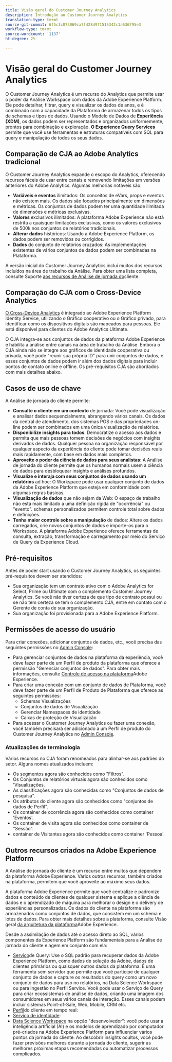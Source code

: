 ```yaml
---
title: Visão geral do Customer Journey Analytics
description: Introdução ao Customer Journey Analytics
translation-type: tm+mt
source-git-commit: 6f5c3c073069ca7f428d971515342c1a636795e3
workflow-type: tm+mt
source-wordcount: '1137'
ht-degree: 2%

---
```



# Visão geral do Customer Journey Analytics

O Customer Journey Analytics é um recurso do Analytics que permite usar o poder da Análise Workspace com dados da Adobe Experience Platform. Ele pode detalhar, filtrar, query e visualizar os dados de anos, e é combinado com a capacidade da Plataforma de armazenar todos os tipos de schemas e tipos de dados. Usando o Modelo de Dados de **Experiência (XDM)**, os dados podem ser representados e organizados uniformemente, prontos para combinação e exploração. **O Experience Query Services** permite que você use ferramentas e estruturas compatíveis com SQL para query e manipulação de todos os seus dados.

## Comparação de CJA ao Adobe Analytics tradicional

O Customer Journey Analytics expande o escopo do Analytics, oferecendo recursos fáceis de usar entre canais e removendo limitações em versões anteriores do Adobe Analytics. Algumas melhorias notáveis são:

* **Variáveis e eventos** ilimitados: Os conceitos de eVars, props e eventos não existem mais. Os dados são focados principalmente em dimensões e métricas. Os conjuntos de dados podem ter uma quantidade ilimitada de dimensões e métricas exclusivas.
* **Valores** exclusivos ilimitados: A plataforma Adobe Experience não está restrita a quaisquer limitações exclusivas, como os valores exclusivos de 500k nos conjuntos de relatórios tradicionais.
* **Alterar dados** históricos: Usando a Adobe Experience Platform, os dados podem ser removidos ou corrigidos.
* **Dados** do conjunto de relatórios cruzados: As implementações existentes de vários conjuntos de dados podem ser combinadas na Plataforma.

A versão inicial do Customer Journey Analytics inclui muitos dos recursos incluídos na área de trabalho da Análise. Para obter uma lista completa, consulte Suporte [aos recursos de Análise de jornada do](cja-aa.md)cliente.

## Comparação do CJA com o Cross-Device Analytics

[O Cross-Device Analytics](https://docs.adobe.com/content/help/pt-BR/analytics/components/cda/cda-home.html) é integrado ao Adobe Experience Platform Identity Service, utilizando o Gráfico cooperativo ou o Gráfico privado, para identificar como os dispositivos digitais são mapeados para pessoas. Ele está disponível para clientes do Adobe Analytics Ultimate.

O CJA integra-se aos conjuntos de dados da plataforma Adobe Experience e habilita a análise entre canais na área de trabalho da Análise. Embora o CJA ainda não se integre aos gráficos de identidade cooperativa ou privada, você pode &quot;reunir sua própria ID&quot; para unir conjuntos de dados, e esses conjuntos de dados podem ir além dos dados digitais para incluir pontos de contato online e offline. Os pré-requisitos CJA são abordados com mais detalhes abaixo.

## Casos de uso de chave

A Análise de jornada do cliente permite:

* **Consulte o cliente em um contexto** de jornada: Você pode visualização e analisar dados sequencialmente, abrangendo vários canais. Os dados da central de atendimento, dos sistemas POS e das propriedades on-line podem ser combinados em uma única visualização de relatórios.
* **Disponibilize insights para todos**: Democratize o acesso aos dados e permita que mais pessoas tomem decisões de negócios com insights derivados de dados. Qualquer pessoa na organização responsável por qualquer aspecto da experiência do cliente pode tomar decisões reais mais rapidamente, com base em dados mais completos.
* **Aproveite o poder da ciência de dados para seus analistas**: A Análise de jornada do cliente permite que os humanos normais usem a ciência de dados para desbloquear insights e análises profundos.
* **Visualize e interaja com seus conjuntos de dados usando um relatórios** ad hoc: O Workspace pode usar qualquer conjunto de dados da Adobe Experience Platform que esteja em conformidade com algumas regras básicas.
* **Visualização de dados** que não sejam da Web: O espaço de trabalho não está mais limitado a uma definição rígida de &quot;ocorrência&quot; ou &quot;evento&quot;. schemas personalizados permitem controle total sobre dados e definições.
* **Tenha maior controle sobre a manipulação** de dados: Altere os dados carregados, crie novos conjuntos de dados e importe-os para o Workspace. A plataforma Adobe Experience oferece ferramentas de consulta, extração, transformação e carregamento por meio do Serviço de Query da Experience Cloud.

## Pré-requisitos

Antes de poder start usando o Customer Journey Analytics, os seguintes pré-requisitos devem ser atendidos:

* Sua organização tem um contrato ativo com o Adobe Analytics for Select, Prime ou Ultimate com o complemento Customer Journey Analytics. Se você não tiver certeza de que tipo de contrato possui ou se não tem certeza se tem o complemento CJA, entre em contato com o Gerente de conta de sua organização.
* Sua organização foi provisionada para a Adobe Experience Platform.

## Permissões de acesso do usuário

Para criar conexões, adicionar conjuntos de dados, etc., você precisa das seguintes permissões no [Admin Console](https://adminconsole.adobe.com/enterprise/):

* Para gerenciar conjuntos de dados na plataforma da experiência, você deve fazer parte de um Perfil de produto da plataforma que oferece a permissão &quot;Gerenciar conjuntos de dados&quot;. Para obter mais informações, consulte [Controle de acesso na plataforma](https://www.adobe.io/apis/experienceplatform/home/permissions-and-sandboxes/permissions-and-sandboxes.html#!api-specification/markdown/narrative/technical_overview/access-control/access-control-overview.md)Adobe Experience.
* Para criar uma conexão com um conjunto de dados de Plataforma, você deve fazer parte de um Perfil de Produto de Plataforma que oferece as seguintes permissões:
   * Schemas Visualizações
   * Conjuntos de dados de Visualização
   * Gerenciar Namespaces de identidade
   * Caixas de proteção de Visualização
* Para acessar o Customer Journey Analytics ou fazer uma conexão, você também precisará ser adicionado a um Perfil de produto do Customer Journey Analytics no [Admin Console](https://adminconsole.adobe.com/enterprise/).

### Atualizações de terminologia

Vários recursos no CJA foram renomeados para alinhar-se aos padrões do setor. Alguns nomes atualizados incluem:

* Os segmentos agora são conhecidos como &quot;Filtros&quot;.
* Os Conjuntos de relatórios virtuais agora são conhecidos como &#39;Visualizações.
* As classificações agora são conhecidas como &quot;Conjuntos de dados de pesquisa&quot;.
* Os atributos do cliente agora são conhecidos como &quot;conjuntos de dados de Perfil&quot;.
* Os container de ocorrência agora são conhecidos como container &#39;Eventos&#39;.
* Os container de visita agora são conhecidos como container de &quot;Sessão&quot;.
* container de Visitantes agora são conhecidos como container &#39;Pessoa&#39;.

## Outros recursos criados na Adobe Experience Platform

A Análise de jornada do cliente é um recurso entre muitos que dependem da plataforma Adobe Experience. Vários outros recursos, também criados na plataforma, permitem que você aproveite ao máximo seus dados.

A plataforma Adobe Experience permite que você centralize e padronize dados e conteúdo de clientes de qualquer sistema e aplique a ciência de dados e o aprendizado de máquina para melhorar o design e o delivery de experiências personalizadas. Os dados do cliente na plataforma são armazenados como conjuntos de dados, que consistem em um schema e lotes de dados. Para obter mais detalhes sobre a plataforma, consulte Visão geral [da arquitetura da plataforma](https://www.adobe.io/apis/experienceplatform/home/overview.html)Adobe Experience.

Desde a assimilação de dados até o acesso direto ao SQL, vários componentes da Experience Platform são fundamentais para a Análise de jornada do cliente e agem em conjunto com ela:

* [Serviço](https://www.adobe.io/apis/experienceplatform/home/query-service/sql-reference.html)de Query: Use o SQL padrão para recuperar dados da Adobe Experience Platform, como dados de solução da Adobe, dados de clientes primários ou quaisquer outros dados da plataforma. É uma ferramenta sem servidor que permite que você participe de qualquer conjunto de dados e capture os resultados do query como um novo conjunto de dados para uso no relatórios, na Data Science Workspace ou para ingestão no Perfil Service. Você pode usar o Serviço de Query para criar ecossistemas de análise de dados, criando uma imagem dos consumidores em seus vários canais de interação. Esses canais podem incluir sistemas Point-of-Sale, Web, Mobile, CRM etc.
* [Perfil](https://www.adobe.io/apis/experienceplatform/home/profile-identity-segmentation/profile-identity-segmentation-services.html#!api-specification/markdown/narrative/technical_overview/unified_profile_architectural_overview/unified_profile_architectural_overview.md)do cliente em tempo real:
* [Serviço de identidade](https://www.adobe.io/apis/experienceplatform/home/profile-identity-segmentation/profile-identity-segmentation-services.html#!api-specification/markdown/narrative/technical_overview/identity_services_architectural_overview/identity_services_architectural_overview.md):
* [Data Science Workspace](https://www.adobe.io/apis/experienceplatform/home/data-science-workspace.html) na opção &quot;desenvolvedor&quot;: você pode usar a inteligência artificial (AI) e os modelos de aprendizado por computador pré-criados na Adobe Experience Platform para influenciar vários pontos da jornada do cliente. Ao descobrir insights ocultos, você pode fazer previsões melhores durante a jornada do cliente, sugerir as melhores próximas etapas recomendadas ou automatizar processos complicados.
